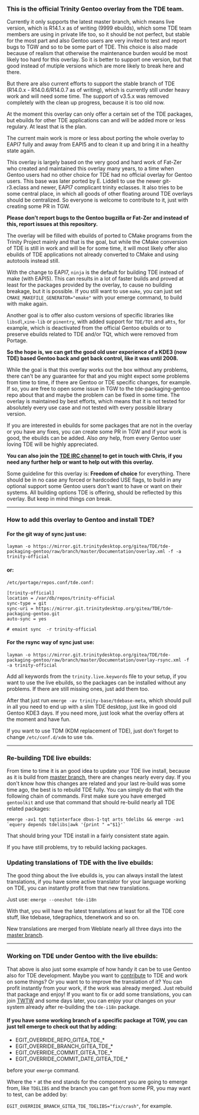 ### This is the official Trinity Gentoo overlay from the TDE team. ###

Currently it only supports the latest master branch, which means live version, which is R14.1.x as of writing (9999 ebuilds), which some TDE team members are using in private life too, so it should be not perfect, but stable for the most part and also Gentoo users are very invited to test and report bugs to TGW and so to be some part of TDE. This choice is also made because of realism that otherwise the maintenance burden would be most likely too hard for this overlay. So it is better to support one version, but that good instead of mutiple versions which are more likely to break here and there.

But there are also current efforts to support the stable branch of TDE (R14.0.x - R14.0.6/R14.0.7 as of writing), which is currently still under heavy work and will need some time. The support of v3.5.x was removed completely with the clean up progress, because it is too old now.

At the moment this overlay can only offer a certain set of the TDE packages, but ebuilds for other TDE applications can and will be added more or less regulary. At least that is the plan.

The current main work is more or less about porting the whole overlay to EAPI7 fully and away from EAPI5 and to clean it up and bring it in a healthy state again.

This overlay is largely based on the very good and hard work of Fat-Zer who created and maintained this overlay many years, to a time when Gentoo users had no other choice for TDE had no official overlay for Gentoo users. This base was later ported by E. Liddell to use the newer git-r3.eclass and newer, EAPI7 complicant trinity eclasses. It also tries to be some central place, in which all goods of other floating around TDE overlays should be centralized. So everyone is welcome to contribute to it, just with creating some PR in TGW.

**Please don't report bugs to the Gentoo bugzilla or Fat-Zer and instead of this, report issues at this repository.**

The overlay will be filled with ebuilds of ported to CMake programs from the Trinity Project mainly and that is the goal, but while the CMake conversion of TDE is still in work and will be for some time, it will most likely offer also ebuilds of TDE applications not already converted to CMake and using autotools instead still.

With the change to EAPI7, ``` ninja ``` is the default for building TDE instead of make (with EAPI5). This can results in a lot of faster builds and proved at least for the packages provided by the overlay, to cause no building breakage, but it is possible. If you still want to use ``` make ```, you can just set ``` CMAKE_MAKEFILE_GENERATOR="emake" ``` with your emerge command, to build with make again.

Another goal is to offer also custom versions of specific libraries like ``` libsdl ```,``` xine-lib ``` or ``` pinentry ```, with added support for ``` TDE/TQt ``` and ``` aRts ```, for example, which is deactivated from the official Gentoo ebuilds or to preserve ebuilds related to TDE and/or TQt, which were removed from Portage.

**So the hope is, we can get the good old user experience of a KDE3 (now TDE) based Gentoo back and get back control, like it was until 2008.**

While the goal is that this overlay works out the box without any problems, there can't be any guarantee for that and you might expect some problems from time to time, if there are Gentoo or TDE specific changes, for example. If so, you are free to open some issue in TGW to the tde-packaging-gentoo repo about that and maybe the problem can be fixed in some time. The overlay is maintained by best efforts, which means that it is not tested for absolutely every use case and not tested with every possible library version.

If you are interested in ebuilds for some packages that are not in the overlay or you have any fixes, you can create some PR in TGW and if your work is good, the ebuilds can be added. Also *any* help, from every Gentoo user loving TDE will be highly appreciated.

**You can also join the [TDE IRC channel](https://trinitydesktop.org/support.php) to get in touch with Chris, if you need any further help or want to help out with this overlay.**

Some guideline for this overlay is: **Freedom of choice** for everything. There should be in no case any forced or hardcoded USE flags, to build in any optional support some Gentoo users don't want to have or want on their systems. All building options TDE is offering, should be reflected by this overlay. But keep in mind things *can* break.

-----

### How to add this overlay to Gentoo and install TDE? ###

#### For the git way of sync just use: ####

``` layman -o https://mirror.git.trinitydesktop.org/gitea/TDE/tde-packaging-gentoo/raw/branch/master/Documentation/overlay.xml -f -a trinity-official ```

#### or:

`/etc/portage/repos.conf/tde.conf:`
```
[trinity-official]
location = /var/db/repos/trinity-official
sync-type = git
sync-uri = https://mirror.git.trinitydesktop.org/gitea/TDE/tde-packaging-gentoo.git
auto-sync = yes
```
```
# emaint sync  -r trinity-official
```

#### For the rsync way of sync just use: ####

``` layman -o https://mirror.git.trinitydesktop.org/gitea/TDE/tde-packaging-gentoo/raw/branch/master/Documentation/overlay-rsync.xml -f -a trinity-official ```

Add all keywords from the ``` trinity.live.keywords ``` file to your setup, if you want to use the live ebuilds, so the packages can be installed without any problems. If there are still missing ones, just add them too.

After that just run ``` emerge -av trinity-base/tdebase-meta ```, which should pull in all you need to end up with a slim TDE desktop, just like in good old Gentoo KDE3 days. If you need more, just look what the overlay offers at the moment and have fun.

If you want to use TDM (KDM replacement of TDE), just don't forget to change ``` /etc/conf.d/xdm ``` to use ``` tdm ```.

-----

### Re-building TDE live ebuilds: ###

From time to time it is an good idea to update your TDE live install, because as it is build from [master branch](https://mirror.git.trinitydesktop.org/patches/), there are changes nearly every day. If you don't know how this changes are related and your last re-build was some time ago, the best is to rebuild TDE fully. You can simply do that with the following chain of commands. First make sure you have emerged ``` gentoolkit ``` and use that command that should re-build nearly all TDE related packages:

``` emerge -av1 tqt tqtinterface dbus-1-tqt arts tdelibs && emerge -av1 `equery depends tdelibs|awk '{print " ="$1}'` ```

That should bring your TDE install in a fairly consistent state again.

If you have still problems, try to rebuild lacking packages.

### Updating translations of TDE with the live ebuilds: ###

The good thing about the live ebuilds is, you can always install the latest translations, if you have some active translator for your language working on TDE, you can instantly profit from that new translations.

Just use: ``` emerge --oneshot tde-i18n ```

With that, you will have the latest translations at least for all the TDE core stuff, like tdebase, tdegraphics, tdenetwork and so on.

New translations are merged from Weblate nearly all three days into the [master branch](https://mirror.git.trinitydesktop.org/patches/).

-----

### Working on TDE under Gentoo with the live ebuilds: ###

That above is also just some example of how handy it can be to use Gentoo also for TDE development. Maybe you want to [contribute](https://wiki.trinitydesktop.org/TDE_Gitea_Workspace) to TDE and work on some things? Or you want to to improve the translation of it? You can profit instantly from your work, if the work was already merged. Just rebuild that package and enjoy! If you want to fix or add some translations, you can join [TWTW](https://mirror.git.trinitydesktop.org/weblate) and some days later, you can enjoy your changes on your system already after re-building the ``` tde-i18n ``` package.

#### If you have some working branch of a specific package at TGW, you can just tell emerge to check out that by adding: ####

* EGIT_OVERRIDE_REPO_GITEA_TDE_*
* EGIT_OVERRIDE_BRANCH_GITEA_TDE_*
* EGIT_OVERRIDE_COMMIT_GITEA_TDE_*
* EGIT_OVERRIDE_COMMIT_DATE_GITEA_TDE_*

before your ``` emerge ``` command.

Where the ``` * ``` at the end stands for the component you are going to emerge from, like ``` TDELIBS ``` and the branch you can get from some PR, you may want to test, can be added by:

``` EGIT_OVERRIDE_BRANCH_GITEA_TDE_TDELIBS="fix/crash" ```, for example.
